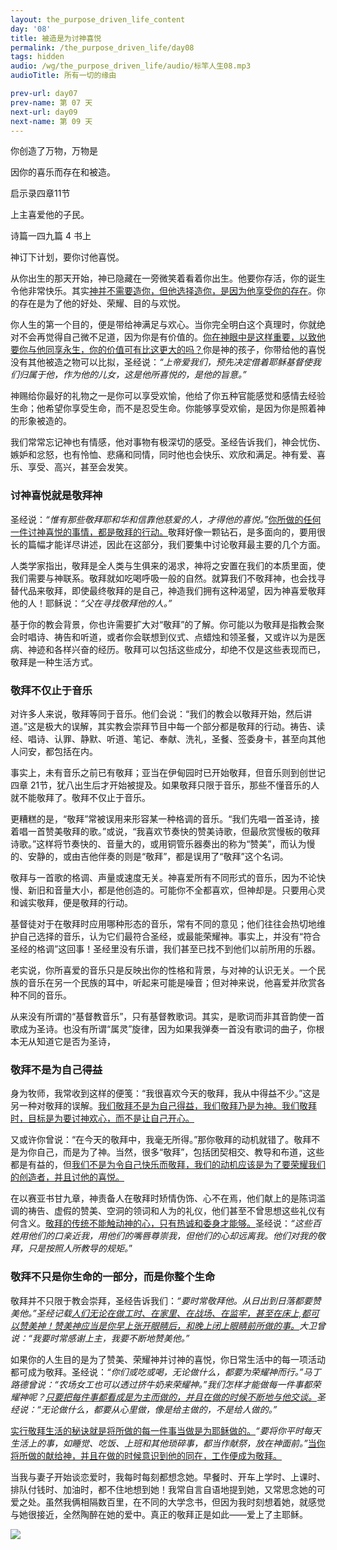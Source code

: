 ```yaml
---
layout: the_purpose_driven_life_content
day: '08'
title: 被造是为讨神喜悦
permalink: /the_purpose_driven_life/day08
tags: hidden
audio: /wg/the_purpose_driven_life/audio/标竿人生08.mp3
audioTitle: 所有一切的缘由

prev-url: day07
prev-name: 第 07 天
next-url: day09
next-name: 第 09 天 
---
```


<div class="center script">
<p>你创造了万物，万物是</p>
<P>因你的喜乐而存在和被造。</p>
<p class="sp-verse">启示录四章11节</p>
</div>
<div class="center script">
<p>上主喜爱他的子民。</p>
<p class="sp-verse">诗篇一四九篇 4 书上</p>
</div>
<p class="first">神订下计划，要你讨他喜悦。</p>

从你出生的那天开始，神已隐藏在一旁微笑着看着你出生。他要你存活，你的诞生令他非常快乐。其实<u>神并不需要造你，但他选择造你，是因为他享受你的存在</u>。你的存在是为了他的好处、荣耀、目的与欢悦。

你人生的第一个目的，便是带给神满足与欢心。当你完全明白这个真理时，你就绝对不会再觉得自己微不足道，因为你是有价值的。<u>你在神眼中是这样重要，以致他要你与他同享永生，你的价值可有比这更大的吗？</u>你是神的孩子，你带给他的喜悦没有其他被造之物可以比拟，圣经说：*“上帝爱我们，预先决定借着耶稣基督使我们归属于他，作为他的儿女，这是他所喜悦的，是他的旨意。”*

神赐给你最好的礼物之一是你可以享受欢愉，他给了你五种官能感觉和感情去经验生命；他希望你享受生命，而不是忍受生命。你能够享受欢偷，是因为你是照着神的形象被造的。

我们常常忘记神也有情感，他对事物有极深切的感受。圣经告诉我们，神会忧伤、嫉妒和忿怒，也有怜恤、悲痛和同情，同时他也会快乐、欢欣和满足。神有爱、喜乐、享受、高兴，甚至会发笑。

### 讨神喜悦就是敬拜神

圣经说：*“惟有那些敬拜耶和华和信靠他慈爱的人，才得他的喜悦。”*<u>你所做的任何一件讨神喜悦的事情，都是敬拜的行动。</u>敬拜好像一颗钻石，是多面向的，要用很长的篇幅才能详尽讲述，因此在这部分，我们要集中讨论敬拜最主要的几个方面。

人类学家指出，敬拜是全人类与生俱来的渴求，神将之安置在我们的本质里面，使我们需要与神联系。敬拜就如吃喝呼吸一般的自然。就算我们不敬拜神，也会找寻替代品来敬拜，即使最终敬拜的是自己，神造我们拥有这种渴望，因为神喜爱敬拜他的人！耶稣说：*“父在寻找敬拜他的人。”*

基于你的教会背景，你也许需要扩大对“敬拜”的了解。你可能以为敬拜是指教会聚会时唱诗、祷告和听道，或者你会联想到仪式、点蜡烛和领圣餐，又或许以为是医病、神迹和各样兴奋的经历。敬拜可以包括这些成分，却绝不仅是这些表现而已，敬拜是一种生活方式。

### 敬拜不仅止于音乐

对许多人来说，敬拜等同于音乐。他们会说：“我们的教会以敬拜开始，然后讲道。”这是极大的误解，其实教会崇拜节目中每一个部分都是敬拜的行动。祷告、读经、唱诗、认罪、静默、听道、笔记、奉献、洗礼，圣餐、签委身卡，甚至向其他人问安，都包括在内。

事实上，未有音乐之前已有敬拜；亚当在伊甸园时已开始敬拜，但音乐则到创世记四章 21节，犹八出生后才开始被提及。如果敬拜只限于音乐，那些不懂音乐的人就不能敬拜了。敬拜不仅止于音乐。

更糟糕的是，“敬拜”常被误用来形容某一种格调的音乐。“我们先唱一首圣诗，接着唱一首赞美敬拜的歌。”或说，“我喜欢节奏快的赞美诗歌，但最欣赏慢板的敬拜诗歌。”这样将节奏快的、音量大的，或用铜管乐器奏出的称为“赞美”，而认为慢的、安静的，或由吉他伴奏的则是“敬拜”，都是误用了“敬拜”这个名词。

敬拜与一首歌的格调、声量或速度无关。神喜爱所有不同形式的音乐，因为不论快慢、新旧和音量大小，都是他创造的。可能你不全都喜欢，但神却是。只要用心灵和诚实敬拜，便是敬拜的行动。

基督徒对于在敬拜时应用哪种形态的音乐，常有不同的意见；他们往往会热切地维护自己选择的音乐，认为它们最符合圣经，或最能荣耀神。事实上，并没有“符合圣经的格调”这回事！圣经里没有乐谱，我们甚至已找不到他们以前所用的乐器。

老实说，你所喜爱的音乐只是反映出你的性格和背景，与对神的认识无关。一个民族的音乐在另一个民族的耳中，听起来可能是噪音；但对神来说，他喜爱并欣赏各种不同的音乐。

从来没有所谓的“基督教音乐”，只有基督教歌词。其实，是歌词而非其音韵使一首歌成为圣诗。也没有所谓“属灵”旋律，因为如果我弹奏一首没有歌词的曲子，你根本无从知道它是否为圣诗，

### 敬拜不是为自己得益

身为牧师，我常收到这样的便笺：“我很喜欢今天的敬拜，我从中得益不少。”这是另一种对敬拜的误解。<u>我们敬拜不是为自己得益，我们敬拜乃是为神。我们敬拜时，目标是为要讨神欢心，而不是让自己开心。</u>

又或许你曾说：“在今天的敬拜中，我毫无所得。”那你敬拜的动机就错了。敬拜不是为你自己，而是为了神。当然，很多“敬拜”，包括团契相交、教导和布道，这些都是有益的，但<u>我们不是为令自己快乐而敬拜，我们的动机应该是为了要荣耀我们的创造者，并且讨他的喜悦。</u>

在以赛亚书甘九章，神责备人在敬拜时矫情伪饰、心不在焉，他们献上的是陈词滥调的祷告、虚假的赞美、空洞的领词和人为的礼仪，他们甚至不曾思想这些礼仪有何含义。<u>敬拜的传统不能触动神的心，只有热诚和委身才能够。</u>圣经说：*“这些百姓用他们的口亲近我，用他们的嘴唇尊崇我，但他们的心却远离我。他们对我的敬拜，只是按照人所教导的规矩。*”

### 敬拜不只是你生命的一部分，而是你整个生命

敬拜并不只限于教会崇拜，圣经告诉我们：*“要时常敬拜他。从日出到日落都要赞美他。”*圣经记载<u>人们无论在做工时、在家里、在战场、在监牢，甚至在床上,都可以赞美神！赞美神应当是你早上张开眼睛后，和晚上闭上眼睛前所做的事。</u>大卫曾说：*“我要时常感谢上主，我要不断地赞美他。”*

如果你的人生目的是为了赞美、荣耀神并讨神的喜悦，你日常生活中的每一项活动都可成为敬拜。圣经说：*“你们或吃或喝，无论做什么，都要为荣耀神而行。”*马丁路德曾说：“农场女工也可以透过挤牛奶来荣耀神。”我们怎样才能做每一件事都荣耀神呢？<u>只要把每件事都看成是为主而做的，并且在做的时候不断地与他交谈。</u>圣经说：*“无论做什么，都要从心里做，像是给主做的，不是给人做的。”*

<u>实行敬拜生活的秘诀就是将所做的每一件事当做是为耶稣做的。</u>*“要将你平时每天生活上的事，如睡觉、吃饭、上班和其他琐碎事，都当作献祭，放在神面前。”*<u>当你将所做的献给神，并且在做的时候意识到他的同在，工作便成为敬拜。</u>

当我与妻子开始谈恋爱时，我每时每刻都想念她。早餐时、开车上学时、上课时、排队付钱时、加油时，都不住地想到她！我常自言自语地提到她，又常思念她的可爱之处。虽然我俩相隔数百里，在不同的大学念书，但因为我时刻想着她，就感觉与她很接近，全然陶醉在她的爱中。真正的敬拜正是如此——爱上了主耶稣。

<div class="article-img-wrapper">
  <img src="https://typora-1259024198.cos.ap-beijing.myqcloud.com/wg/the_purpose_driven_life/image/day08_card.jpg">
</div>
